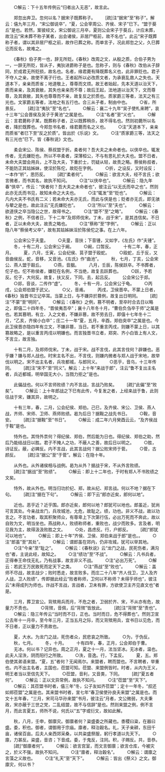 <!-- { "loadSidebar": true } -->
　　○解云：下十五年传例云“归者出入无恶”，故言此。

　　郑忽出奔卫。忽何以名？据宋子既葬称子。
　　[疏]注“据宋”至“称子”。解云：僖九年三月，“宋公御说卒”，“夏，公会宰周公、齐侯、宋子”巳下。“盟于葵丘”是也。若然，案彼经文，宋公御说三月卒，夏则公会宋子于葵丘，计应未葬，故注云“宋未葬不称子某者，出会诸侯，非居尸柩前，故不名也”。此云“宋子既葬称子者，谓以其非居尸柩之前，故作已葬之称。而单言子，况此郑忽之父，久巳葬讫而反名，故难之。

　　《春秋》伯子男一也，辞无所贬。《春秋》改周之文，从殷之质，合伯子男为一，一辞无所贬，皆从子，夷狄进爵称子是也。忽称子，则与《春秋》改伯从子辞同，於成君无所贬损，故名也。名者，缘君薨有降既葬名义也，此非罪贬也。君子不夺人之亲，故使不离子行也。王者起所以必改质文者，为承衰乱救人之失也。天道本下，亲亲而质省；地道敬上，尊尊而文烦。故王者始起，先本天道以治天下，质而亲亲，及其衰敝，其失也亲亲而不尊；故后王起，法地道以治天下，文而尊尊，及其衰敝，其失也尊尊而不亲，故复反之於质也。质家爵三等者，法天之有三光也。文家爵五等者，法地之有五行也。合三从子者，制由中也。
　　○省，所景反。
　　[疏]注“夷狄”至“名也”。
　　○解云：襄二十九年“吴子使札来聘”，哀十三年“公会晋侯及吴子于黄池”之属是也。
　　○注“名者”至“义也”。
　　○解云：言君薨称子某，既葬称子者，正以既葬稍杀，故不得名也。然则初薨所以名者，降於既葬也。今郑忽书名者，缘君薨而名之义也。
　　○注“天道本下，亲亲而质省”者巳下至“反之於质”。皆出於《乐说》文。
　　○注“质家爵三等，法天之有三光也”巳下。皆《春秋说》文也。

　　柔会宋公、陈侯、蔡叔盟于折。柔者何？吾大夫之未命者也。以侠卒也。辄发传者，无氏嫌贬也。所以不卒柔者，深薄桓公，不与有恩礼於大夫也。盟不日者，未命大夫盟会用兵，上不及大夫，下重於士，罚疑从轻，故责之略。蔡侯称叔者，不能防正其姑姊妹，使淫於陈佗，故贬在字例。
　　○折，之设反，又时设反；一本作“析”，思历反。
　　[疏]“柔者何”。
　　○解云：欲言大夫，经不言氏；欲言微者，而书其名，故执不知问。
　　○注“以侠卒也”。
　　○解云：隐九年春“侠卒”，传云：“侠者何？吾大夫之未命者也”，彼注云“以无氏而卒之也”。然则此亦无氏而书见，故知未命之大夫也。
　　○注“辄发”至“贬也”。
　　○解云：凡内大夫不书氏有二义；若未命大夫亦无氏，而此与侠是也；贬者亦无氏，即无骇与翚之是也，故此注云“无氏嫌贬也”。
　　○注“所以”至“夫也”。
　　○解云：欲道侠之卒当隐公之世，故得书之。
　　○注“盟不”至“之略”。
　　○解云：《春秋》之例，不信者日，下十二年“及郑师伐宋。丁未，战于宋”，是其违信矣。不日者，正以未命大夫，故责之略也。
　　○注“蔡称”至“字例”。
　　○解云：正以隐八年“蔡侯考父卒”，故有其姑姊妹淫於陈侯佗之事。在上六年。

　　公会宋公于夫童。
　　○夫童，音扶；下音锺，又如字，《左氏》作“夫锺”。
　　冬，十有二月，公会宋公于阚。
　　○阚，口暂反。
　　十有二年，春，正月。
　　夏，六月，壬寅，公会纪侯、莒子盟于殴蛇。
　　○殴蛇，丘于反，又音曲侯反。蛇，音移，又音池。《左氏》作“曲池”。
　　秋，七月，丁亥，公会宋公、燕人盟于穀丘。
　　○燕，音胭。
　　八月，壬辰，陈侯跃卒。不书葬者，佗子也。佗不称侯者，嫌贬在名例，不当绝，故复去跃葬也。
　　○跃，予若反。佗子，大何反。故复，扶又反，下同。去，起吕反。
　　公会宋公于郯。
　　○郯，音谈，二传作“虚”。
　　冬，十有一月，公会宋公于龟。
　　○丙戌，公会郑伯盟于武父。
　　○父，音甫。
　　丙戌，卫侯晋卒。不蒙上日者，《春秋》独晋书立记卒耳。当蒙上日，与不嫌异於篡例，故复出日明同。
　　[疏]注“不蒙”至“明同”。
　　○解云：《春秋》之例，篡不明者，至卒时合去日以略之，即僖二十四年冬，“晋侯夷吾卒”；襄十八年冬十月，“曹伯负刍卒于师”之属是也。若其篡明，有立、入之文者，不嫌非篡，故不劳去日，即僖十七年冬十二月，“乙亥，齐侯小白卒”；庄二十一年“夏，五月，辛酉，郑伯突卒”之属是也。今此卫侯晋亦隐四年有立文，不嫌非篡，当日。若不重言丙戌，则嫌不蒙上日，以其篡故略之，是以重言丙戌以明嫌也。而言独晋书立者，郑突、齐小白皆上有人文，不言立，故言独。

　　十有二月，及郑师伐宋。丁未，战于宋。战不言伐，此其言伐何？辟嫌也。恶乎嫌？嫌与郑人战也。时宋主名不出，不言伐，则嫌内微者与郑人战于宋地，故举伐以明之。宋不出主名者，兵攻都城，与郎同义。
　　○恶乎，音乌，十三年传同。
　　[疏]注“宋不”至“同义”。解云：上十年“来战于郎”，注云“鲁不复出主名者，兵近都城，明举国无大小，当戮力拒之”是也。

　　此偏战也。何以不言师败绩？内不言战，言战乃败矣。
　　[疏]“此偏”至“败矣”。
　　○解云：上十年郎战之下巳有此传，今复发之者，上经来战于鲁，此则往战于宋，嫌其异，故明之。

　　十有三年，春，二月，公会纪侯、郑伯。己巳，及齐侯、宋公、卫侯、燕人战，齐师、宋师、卫师、燕师败绩。曷为后日？据鞍之战先书日。
　　○鞍，音安。
　　[疏]注“据鞍”至“书日”。
　　○解云：成二年六月癸酉云云，“及齐侯战于鞍”是也。

　　恃外也。其恃外柰何？得纪侯、郑伯，然后能为日也。得纪侯、郑伯之助，然后乃能结战日以胜。君子不掩人之功，不蔽人之善，故后日以明之。
　　○胜，诗证反。蔽，必婢反。内不言战，此其言战何？据公败宋师于菅。
　　○菅，古颜反。
　　[疏]注“据公”至“于菅”。解云：在隐十年。

　　从外也。从外诸侯相与战例。曷为从外？据战于宋，不从外言败绩。
　　[疏]注“据战”至“败绩”。
　　○解云：即上十二年也，于时有郑人不书败绩之文矣。

　　恃外，故从外也。明当归功於纪、郑，故从纪、郑言战。何以不地？据在下句。
　　[疏]注“据在下句”。
　　○解云：即下云“郎亦近矣，郎何以地”。

　　近也。恶乎近？近乎围。郎亦近矣，郎何以地？郎犹可以地也。郎虽近，犹尚可言其处。今亲战龙门，兵攻城池，尢危，故耻之。绩，功也。非义不战，故以功言之。不言功者，取其积聚师众，有尊卑上下次第行伍，必出万死而不奔此，故以自败为文，明当坐也。燕战称人，败绩称师者，重败也，战少而败多。言及者，明见我为主，故得汲汲败胜之文。
　　○处，昌虑反。行，户郎反。
　　[疏]“郎犹可以地也”。
　　○解云：即上十年“齐侯、卫侯、郑伯来战于郎”是也。。
　　○注“郎虽”至“其处”。
　　○解云：谓郎虽在郊内，仍非攻城，犹可以举其地。
　　○注“今亲”至“耻之”。
　　○解云：《春秋说》云“龙门之战，民死伤者，满沟也”者，主说此经，故知之。
　　○注“绩功”至“不战”。
　　○解云：凡书兵者，正得奉王命伐无礼，乃有战事，故言非义不战。
　　○注“必出万死”。
　　○解云：若武王万民致死而定天下之类。
　　○注“燕战”至“败也”。
　　○解云：盖师不尽战，故言战少；败时悉走，故言败多。而庄二十八年“齐人伐卫，卫人及齐人战，卫人败绩”，传即据此经云“败者称师，卫何以不称师？未得乎师也”，彼注云“未得成列为师也。诈战不言战，言战者，卫未有罪，方欲使卫主齐见直文也”者是。

　　三月，葬卫宣公。背殡用兵而月，不危之者，卫弱於齐、宋，不从亦有危，故量力不责也。
　　○背殡，音佩，后“背殡”皆放此。
　　[疏]注“背殡”至“责也”。
　　○解云：隐三年传云“当时而不日，正也。当时而日，危不得葬也”。然则卫宣公去年十一月卒，至今年三月，正当五月之际，而又背殡用兵，宜书日以见危，而不日者，正以量力不责故也。

　　夏，大水。为龙门之战，死伤者众，民悲哀之所致。
　　○为，于伪反。
　　秋，七月。
　　冬，十月。
　　十有四年，春，正月，公会郑伯于曹。
　　无冰。何以书？记异也。周之正月，夏之十一月，法当坚冰。无冰者，温也。此夫人淫泆，阴而阳行之所致。
　　○泆，音逸。行，下孟反。
　　夏，五。郑伯使其弟语来盟。“夏，五”者何？无闻焉尔。来盟者，聘而盟也。不言聘者，举重也。内不出主名者，主国也，莅盟可知。莅盟、来盟例皆时。时者，从内为王义，明王者当以至信先天下。
　　○莅盟，音利，又音类，下同。
　　[疏]“夏五者何”。
　　○解云：正以文异常例，故执不知问。
　　○注“莅盟”至“天下”。
　　○解云：其莅盟书时者，僖三年“冬，公子友如齐莅盟”；定十一年冬，“叔还如郑莅盟”之属是也。其来盟书时者，宣七年“春卫侯使孙良夫来盟”之属是也。而文十五年春，“三月，宋司马华孙来盟”书月，彼注云“月者，文公微弱，大夫秉政，宋亦蔽于三世之党，二乱结盟，故不与信辞”是也。然则来盟之例，例不言月，而此言夏五，师所不说，何氏以“五”字或衍文，故如此解。

　　秋，八月，壬申，御廪灾。御廪者何？粢盛委之所藏也。黍稷曰粢，在器曰盛。委，积也。御者，谓御用于宗庙。廪者，释治穀名。礼，天子亲耕，东田千亩，诸侯百亩。后夫人亲西郊采桑，以共粢盛祭服，躬行孝道以先天下。
　　○廪，力甚反。粢盛，音咨；下音成。委，于鬼反，注同。积，子赐反。共，音恭。
　　[疏]“御廪者何”。
　　○解云：欲言宫室，而文言御廪；欲言仓库，今被灾之，於义不强，故执不知问。
　　○注“廪者，释治穀名”。
　　○解云：谓廪之言藻之义故也。
　　○注“礼天”至“天下”。
　　○解云：皆出《祭义》之文。御廪灾，何以书？

